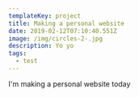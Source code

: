```yaml
---
templateKey: project
title: Making a personal website
date: 2019-02-12T07:10:40.551Z
image: /img/circles-2-.jpg
description: Yo yo
tags:
  - test
---
```

I'm making a personal website today
